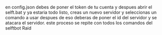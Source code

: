 en config.json debes de poner el token de tu cuenta y despues abrir el selft.bat y ya estaria todo listo, creas un nuevo servidor y seleccionas un comando a usar
despues de eso deberas de poner el id del servidor y se atacara el servidor.
este proceso se  repite con todos los comandos del selftbot Raid
